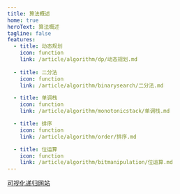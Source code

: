 ```yaml
---
title: 算法概述
home: true
heroText: 算法概述
tagline: false
features:
  - title: 动态规划
    icon: function
    link: /article/algorithm/dp/动态规划.md
    
  - title: 二分法
    icon: function
    link: /article/algorithm/binarysearch/二分法.md

  - title: 单调栈
    icon: function
    link: /article/algorithm/monotonicstack/单调栈.md

  - title: 排序
    icon: function
    link: /article/algorithm/order/排序.md

  - title: 位运算
    icon: function
    link: /article/algorithm/bitmanipulation/位运算.md
---
```


[可视化递归网站](https://pythontutor.com/python-debugger.html#mode=edit)